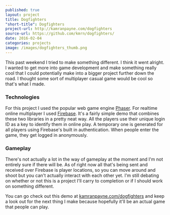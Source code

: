 ```yaml
---
published: true
layout: project
title: Dogfighters
"short-title": Dogfighters
project-url: http://kamranpayne.com/dogfighters
source-url: https://github.com/kmrn/dogfighters/
date: 2016-02-04
categories: projects
image: /images/dogfighters_thumb.png
---
```


This past weekend I tried to make something different. I think it went alright. I wanted to get more into game development and make something really cool that I could potentially make into a bigger project further down the road. I thought some sort of multiplayer casual game would be cool so that's what I made.

### Technologies
For this project I used the popular web game engine [Phaser](http://phaser.io). For realtime online multiplayer I used [Firebase](http://firebase.com). It's a fairly simple demo that combines these two libraries in a pretty neat way. All the players use their unique login ID as a key to identify them in online play. A temporary one is generated for all players using Firebase's built in authentication. When people enter the game, they get logged in anonymously.

### Gameplay
There's not actually a lot in the way of gameplay at the moment and I'm not entirely sure if there will be. As of right now all that's being sent and received over Firebase is player locations, so you can move around and shoot but you can't actually interact with each other yet. I'm still debating on whether or not this is a project I'll carry to completion or if I should work on something different.


You can go check out this demo at [kamranpayne.com/dogfighters](kamranpayne.com/dogfighters) and keep a look out for the next thing I make because hopefully it'll be an actual game that people can play.
